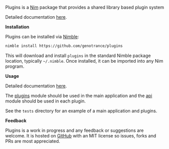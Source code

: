 Plugins is a [Nim](https://nim-lang.org/) package that provides a shared library based plugin system

Detailed documentation [here](https://genotrance.github.io/plugins/theindex.html).

__Installation__

Plugins can be installed via [Nimble](https://github.com/nim-lang/nimble):

```bash
nimble install https://github.com/genotrance/plugins
```

This will download and install `plugins` in the standard Nimble package location, typically `~/.nimble`. Once installed, it can be imported into any Nim program.

__Usage__

Detailed documentation [here](https://genotrance.github.io/plugins/theindex.html).

The [plugins](https://genotrance.github.io/plugins/plugins.html) module should be used in the main application and the [api](https://genotrance.github.io/plugins/api.html) module should be used in each plugin.

See the `tests` directory for an example of a main application and plugins.

__Feedback__

Plugins is a work in progress and any feedback or suggestions are welcome. It is hosted on [GitHub](https://github.com/genotrance/plugins) with an MIT license so issues, forks and PRs are most appreciated.
